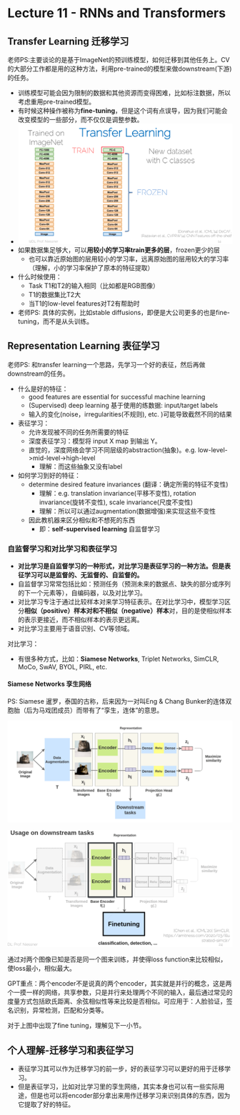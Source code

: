 # Lecture 11 - RNNs and Transformers

## Transfer Learning 迁移学习

老师PS:主要谈论的是基于ImageNet的预训练模型，如何迁移到其他任务上。CV的大部分工作都是用的这种方法，利用pre-trained的模型来做downstream(下游)的任务。

* 训练模型可能会因为限制的数据和其他资源而变得困难，比如标注数据，所以考虑重用pre-trained模型。
* 有时候这种操作被称为**fine-tuning**，但是这个词有点误导，因为我们可能会改变模型的一些部分，而不仅仅是调整参数。
* ![alt text](_attachments/Lecture11-RNNsAndTransformers/image.png)
* 如果数据集足够大，可以**用较小的学习率train更多的层**，frozen更少的层
  * 也可以靠近原始图的层用较小的学习率，远离原始图的层用较大的学习率（理解，小的学习率保护了原本的特征提取）
* 什么时候使用：
  * Task T1和T2的输入相同（比如都是RGB图像）
  * T1的数据集比T2大
  * 当T1的low-level features对T2有帮助时
* 老师PS: 具体的实例，比如stable diffusions，即便是大公司更多的也是fine-tuning，而不是从头训练。

## Representation Learning 表征学习

老师PS: 和transfer learning一个思路，先学习一个好的表征，然后再做downstream的任务。 

* 什么是好的特征：
  * good features are essential for successful machine learning
  * (Supervised) deep learning 基于使用的练数据: input/target labels
  * 输入的变化(noise，irregularities(不规则), etc. )可能导致截然不同的结果
* 表征学习：
  * 允许发现被不同的任务所需要的特征
  * 深度表征学习：模型将 input X map 到输出 Y。
  * 直觉的，深度网络会学习不同层级的abstraction(抽象)。e.g. low-level->mid-level->high-level
    * 理解：而这些抽象又没有label
* 如何学习到好的特征：
  * determine desired feature invariances (翻译：确定所需的特征不变性)
    * 理解：e.g. translation invariance(平移不变性), rotation invariance(旋转不变性), scale invariance(尺度不变性)
    * 理解：所以可以通过augmentation(数据增强)来实现这些不变性
  * 因此教机器来区分相似和不想死的东西
    * 即：**self-supervised learning** 自监督学习

### 自监督学习和对比学习和表征学习

* **对比学习是自监督学习的一种形式，对比学习是表征学习的一种方法。但是表征学习可以是监督的、无监督的、自监督的。**
* 自监督学习常常包括比如：预测任务（预测未来的数据点、缺失的部分或序列的下一个元素等），自编码器，以及对比学习。
* 对比学习专注于通过比较样本对来学习特征表示。在对比学习中，模型学习区分**相似（positive）样本对和不相似（negative）样本**对，目的是使相似样本的表示更接近，而不相似样本的表示更远离。
* 对比学习主要用于语音识别、CV等领域。

对比学习：
* 有很多种方式，比如：**Siamese Networks**, Triplet Networks, SimCLR, MoCo, SwAV, BYOL, PIRL, etc.

#### Siamese Networks 孪生网络

PS: Siamese 暹罗，泰国的古称，后来因为一对叫Eng & Chang Bunker的连体双胞胎（后为马戏团成员）而带有了“孪生，连体”的意思。

![alt text](_attachments/Lecture11-RNNsAndTransformers/image-1.png)

![alt text](_attachments/Lecture11-RNNsAndTransformers/image-2.png)

通过对两个图像已知是否是同一个图来训练，并使得loss function来比较相似，使loss最小，相似最大。

GPT重点：两个encoder不是说真的两个encoder，其实就是并行的概念，这是两个一摸一样的网络，共享参数，只是并行来处理两个不同的输入，最后通过常见的度量方式包括欧氏距离、余弦相似性等来比较是否相似。可应用于：人脸验证，签名识别，异常检测，匹配和分类等。

对于上图中出现了fine tuning，理解见下一小节。

## 个人理解-迁移学习和表征学习

* 表征学习其可以作为迁移学习的前一步，好的表征学习可以更好的用于迁移学习。
* 但是表征学习，比如对比学习里的孪生网络，其实本身也可以有一些实际用途，但是也可以将encoder部分拿出来用作迁移学习来识别具体的东西，因为它提取了好的特征。

